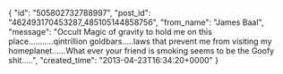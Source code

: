  {
   "id": "505802732788997",
   "post_id": "462493170453287_485105144858756",
   "from_name": "James Baal",
   "message": "Occult Magic of gravity to hold me on this place...........qintrillion goldbars.....laws that prevent me from visiting my homeplanet......What ever your friend is smoking seems to be the Goofy shit.....",
   "created_time": "2013-04-23T16:34:20+0000"
 }
